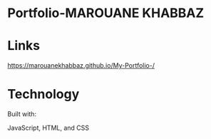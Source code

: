 # Portfolio-MAROUANE KHABBAZ 
# Links 
https://marouanekhabbaz.github.io/My-Portfolio-/

# Technology 

Built with:

JavaScript, HTML, and CSS
